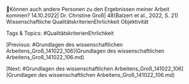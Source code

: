 Können auch andere Personen zu den Ergebnissen meiner Arbeit kommen?
14.10.2022| Dr. Christine Groß| 48(Balzert et al., 2022, S. 21)
Wissenschaftliche 
QualitätskriterienEhrlichkeit
Objektivität

   Tags & Topics:
   #QualitätskriterienEhrlichkeit

[Previous: #Grundlagen des wissenschaftlichen Arbeitens_Groß_141022_106](Grundlagen des wissenschaftlichen Arbeitens_Groß_141022_106.md)

[Next: #Grundlagen des wissenschaftlichen Arbeitens_Groß_141022_106](Grundlagen des wissenschaftlichen Arbeitens_Groß_141022_106.md)